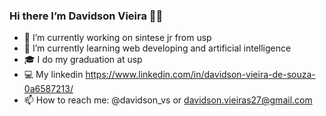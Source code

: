 ### Hi there I’m Davidson Vieira 👨‍💻


- 🔭 I’m currently working on sintese jr from usp
- 🌱 I’m currently learning web developing and artificial intelligence 
- 🎓 I do my graduation at usp
- 💻 My linkedin https://www.linkedin.com/in/davidson-vieira-de-souza-0a6587213/
- 📫 How to reach me: @davidson_vs or davidson.vieiras27@gmail.com

